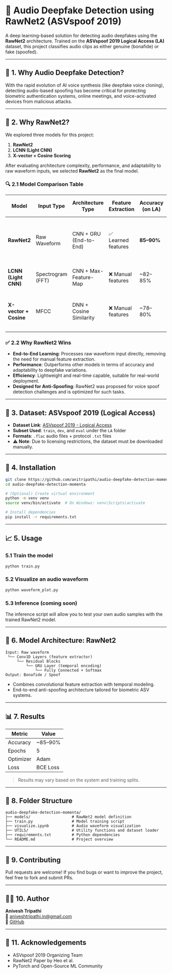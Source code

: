 
# 🎤 Audio Deepfake Detection using RawNet2 (ASVspoof 2019)

A deep learning-based solution for detecting audio deepfakes using the **RawNet2** architecture. Trained on the **ASVspoof 2019 Logical Access (LA)** dataset, this project classifies audio clips as either genuine (bonafide) or fake (spoofed).

---

## 🔎 1. Why Audio Deepfake Detection?

With the rapid evolution of AI voice synthesis (like deepfake voice cloning), detecting audio-based spoofing has become critical for protecting biometric authentication systems, online meetings, and voice-activated devices from malicious attacks.

---

## 🎯 2. Why RawNet2?

We explored three models for this project:

1. **RawNet2**
2. **LCNN (Light CNN)**
3. **X-vector + Cosine Scoring**

After evaluating architecture complexity, performance, and adaptability to raw waveform inputs, we selected **RawNet2** as the final model.

### 🔍 2.1 Model Comparison Table

| Model                 | Input Type       | Architecture Type         | Feature Extraction | Accuracy (on LA) | Complexity | Real-Time Capability | Notes                                                                 |
|----------------------|------------------|----------------------------|---------------------|------------------|------------|-----------------------|-----------------------------------------------------------------------|
| **RawNet2**           | Raw Waveform     | CNN + GRU (End-to-End)     | ✅ Learned features | **85–90%**        | Moderate   | ✅ Yes                 | Best performance, real-time ready, no manual preprocessing required   |
| **LCNN (Light CNN)**  | Spectrogram (FFT)| CNN + Max-Feature-Map      | ❌ Manual features  | ~82–85%           | High       | ❌ No                  | Heavy preprocessing and slower inference                              |
| **X-vector + Cosine**| MFCC             | DNN + Cosine Similarity    | ❌ Manual features  | ~78–80%           | Low        | ✅ Yes                 | Simple but less accurate, mainly designed for speaker verification    |

### ✅ 2.2 Why RawNet2 Wins

- **End-to-End Learning**: Processes raw waveform input directly, removing the need for manual feature extraction.
- **Performance**: Outperforms other models in terms of accuracy and adaptability to deepfake variations.
- **Efficiency**: Lightweight and real-time capable, suitable for real-world deployment.
- **Designed for Anti-Spoofing**: RawNet2 was proposed for voice spoof detection challenges and is optimized for such tasks.

---

## 📂 3. Dataset: ASVspoof 2019 (Logical Access)

- **Dataset Link**: [ASVspoof 2019 - Logical Access](https://datashare.ed.ac.uk/handle/10283/3336)
- **Subset Used**: `train`, `dev`, and `eval` under the `LA` folder
- **Formats**: `.flac` audio files + protocol `.txt` files
- ⚠️ **Note**: Due to licensing restrictions, the dataset must be downloaded manually.

---

## 🚀 4. Installation

```bash
git clone https://github.com/anitripathi/audio-deepfake-detection-momenta.git
cd audio-deepfake-detection-momenta

# (Optional) Create virtual environment
python -m venv venv
source venv/bin/activate  # On Windows: venv\Scripts\activate

# Install dependencies
pip install -r requirements.txt
```

---

## 📈 5. Usage

### 5.1 Train the model

```bash
python train.py
```

### 5.2 Visualize an audio waveform

```bash
python waveform_plot.py
```

### 5.3 Inference (coming soon)

The inference script will allow you to test your own audio samples with the trained RawNet2 model.

---

## 🧠 6. Model Architecture: RawNet2

```
Input: Raw waveform
 └── Conv1D Layers (feature extractor)
     └── Residual Blocks
         └── GRU Layer (temporal encoding)
             └── Fully Connected + Softmax
Output: Bonafide / Spoof
```

- Combines convolutional feature extraction with temporal modeling.
- End-to-end anti-spoofing architecture tailored for biometric ASV systems.

---

## 📊 7. Results

| Metric       | Value     |
|--------------|-----------|
| Accuracy     | ~85–90%   |
| Epochs       | 5         |
| Optimizer    | Adam      |
| Loss         | BCE Loss  |

> Results may vary based on the system and training splits.

---

## 📁 8. Folder Structure

```
audio-deepfake-detection-momenta/
├── models/                  # RawNet2 model definition
├── train.py                 # Model training script
├── visualize.ipynb          # Audio waveform visualization
├── UTILS/                   # Utility functions and dataset loader
├── requirements.txt         # Python dependencies
└── README.md                # Project overview
```

---

## 👥 9. Contributing

Pull requests are welcome! If you find bugs or want to improve the project, feel free to fork and submit PRs.

---

## 👨‍💼 10. Author

**Anivesh Tripathi**  
📧 aniveshtripathi.in@gmail.com  
🔗 [GitHub](https://github.com/anitripathi)

---

## 🌟 11. Acknowledgements

- ASVspoof 2019 Organizing Team  
- RawNet2 Paper by Heo et al.  
- PyTorch and Open-Source ML Community

